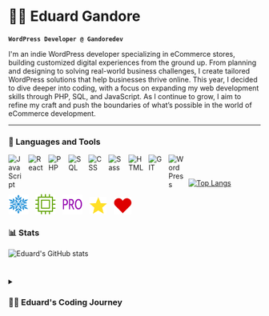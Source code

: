 <!-- Introduction -->

# 👨‍💻 Eduard Gandore

**`WordPress Developer @ Gandoredev`**

I'm an indie WordPress developer specializing in eCommerce stores, building customized digital experiences from the ground up. From planning and designing to solving real-world business challenges, I create tailored WordPress solutions that help businesses thrive online. This year, I decided to dive deeper into coding, with a focus on expanding my web development skills through PHP, SQL, and JavaScript. As I continue to grow, I aim to refine my craft and push the boundaries of what’s possible in the world of eCommerce development.

---

<!-- Languages -->

### 🧰 Languages and Tools

<img align="left" alt="JavaScript" width="30px" style="padding-right:10px;" src="https://cdn.jsdelivr.net/gh/devicons/devicon/icons/javascript/javascript-plain.svg" />
<img align="left" alt="React" width="30px" style="padding-right:10px;" src="https://cdn.jsdelivr.net/gh/devicons/devicon/icons/react/react-original.svg" />
<img align="left" alt="PHP" width="30px" style="padding-right:10px;" src="https://cdn.jsdelivr.net/gh/devicons/devicon@latest/icons/php/php-original.svg"/>
<img align="left" alt="SQL" width="30px" style="padding-right:10px;" src="https://cdn.jsdelivr.net/gh/devicons/devicon@latest/icons/azuresqldatabase/azuresqldatabase-original.svg" />
<img align="left" alt="CSS" width="30px" style="padding-right:10px;" src="https://cdn.jsdelivr.net/gh/devicons/devicon/icons/css3/css3-plain.svg" />
<img align="left" alt="Sass" width="30px" style="padding-right:10px;" src="https://cdn.jsdelivr.net/gh/devicons/devicon@latest/icons/sass/sass-original.svg" />
<img align="left" alt="HTML" width="30px" style="padding-right:10px;" src="https://cdn.jsdelivr.net/gh/devicons/devicon/icons/html5/html5-plain.svg" />
<img align="left" alt="GIT" width="30px" style="padding-right:10px;" src="https://cdn.jsdelivr.net/gh/devicons/devicon/icons/git/git-original.svg" />
<img align="left" alt="WordPress" width="30px" style="padding-right:10px;" src="https://cdn.jsdelivr.net/gh/devicons/devicon@latest/icons/wordpress/wordpress-plain.svg" />
<br><br>

[![Top Langs](https://github-readme-stats.vercel.app/api/top-langs/?username=egandore99)](https://github.com/anuraghazra/github-readme-stats)

<a href='https://archiveprogram.github.com/'><img src='https://raw.githubusercontent.com/acervenky/animated-github-badges/master/assets/acbadge.gif' width='40' height='40'></a> <a href='https://docs.github.com/en/developers'><img src='https://raw.githubusercontent.com/acervenky/animated-github-badges/master/assets/devbadge.gif' width='40' height='40'></a> <a href='https://github.com/pricing'><img src='https://raw.githubusercontent.com/acervenky/animated-github-badges/master/assets/pro.gif' width='40' height='40'></a> <a href='https://stars.github.com/'><img src='https://raw.githubusercontent.com/acervenky/animated-github-badges/master/assets/starbadge.gif' width='35' height='35'></a> <a href='https://docs.github.com/en/github/supporting-the-open-source-community-with-github-sponsors'><img src='https://raw.githubusercontent.com/acervenky/animated-github-badges/master/assets/sponsorbadge.gif' width='35' height='35'></a> 

<!-- Stats -->

### 📊 Stats

![Eduard's GitHub stats](https://github-readme-stats.vercel.app/api?username=egandore99&show_icons=true)  

<!-- Story -->

#

<details>
 <summary><h3>👨‍💻 Eduard's Coding Journey</h3></summary>
   I first explored coding in 2022 with Python before transitioning into web development, starting with HTML and CSS, and earning my first certificate from freeCodeCamp. After completing my criminology degree in 2023, I decided to shift careers and focus on web development, spending hundreds of hours mastering WordPress and web design principles. By October 2023, I began freelancing, initially working with web design agencies before moving towards direct partnerships with businesses. In 2024, I deepened my technical knowledge by focusing on core WordPress technologies like PHP, SQL, and JavaScript. As I continue to evolve, I plan to expand into frameworks like React and Angular, and eventually, back-end development with languages like Java.

<!-- Socials -->

[website]: https://gandore.dev/
[linkedin]: https://www.linkedin.com/in/eduardgandore/
